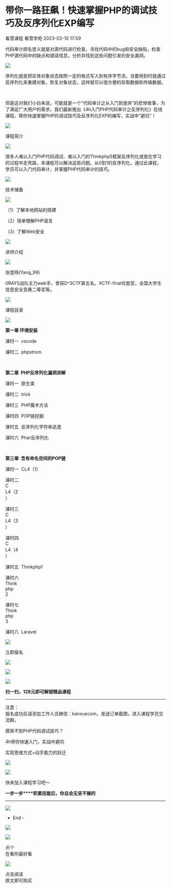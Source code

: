 #  带你一路狂飙！快速掌握PHP的调试技巧及反序列化EXP编写   
看雪课程  看雪学苑   2023-02-10 17:59  
  
代码审计顾名思义就是对源代码进行检查，寻找代码中的bug和安全缺陷，检查PHP源代码中的缺点和错误信息，分析并找到这些问题引发的安全漏洞。  
  
![](https://mmbiz.qpic.cn/sz_mmbiz_jpg/1UG7KPNHN8F5NOyDG7AHPPSlMl1DdVNVuWsJbQI683LpFdj7boY1Kbfd5xj7RiaGeySCszam7AvMVmKLWdVm95Q/640?wx_fmt=jpeg "")  
  
序列化就是把实体对象状态按照一定的格式写入到有序字节流，当要用到时就通过反序列化来重建对象，恢复对象状态，这样就可以很方便的存取数据和传输数据。  
  
   
  
但是这对我们小白来说，可能就是一个“代码审计之从入门到放弃”的悲惨故事，为了满足广大用户的需求，我们最新推出《4h入门PHP代码审计之反序列化》在线课程，帮你快速掌握PHP的调试技巧及反序列化EXP的编写，实战中“避坑”！  
  
  
![](https://mmbiz.qpic.cn/mmbiz_png/ZN1xiarzMc8oCQowagb1nlL3nRfaHW67eickDGd25WCMxw3oNKouamvCg1Hg1J88CX0g7WO1qcoiaQWwnhXibibqcKQ/640?wx_fmt=png "")  
  
  
课程简介  
  
  
![](https://mmbiz.qpic.cn/mmbiz_png/t8HEWljw1E7dMrqROMVthRC4Xic9NUPnS7d3Uh4X7T8aiaLpcsHyT6gTYBQdibgSAJn92ibia0oSmvTu60bg5roBt6w/640?wx_fmt=png "")  
  
  
  
很多人难以入门PHP代码调试、难以入门的Thinkphp5框架反序列化或是在学习的过程中走弯路，本课程可以解决这些问题。从0到1的反序列化，通过此课程，学员可以入门代码审计，并掌握PHP代码审计的技巧。  
  
  
![](https://mmbiz.qpic.cn/mmbiz_png/ZN1xiarzMc8oCQowagb1nlL3nRfaHW67eickDGd25WCMxw3oNKouamvCg1Hg1J88CX0g7WO1qcoiaQWwnhXibibqcKQ/640?wx_fmt=png "")  
  
  
技术储备  
  
  
![](https://mmbiz.qpic.cn/mmbiz_png/t8HEWljw1E7dMrqROMVthRC4Xic9NUPnS7d3Uh4X7T8aiaLpcsHyT6gTYBQdibgSAJn92ibia0oSmvTu60bg5roBt6w/640?wx_fmt=png "")  
  
  
  
（1）了解本地网站的搭建  
  
（2）简单理解PHP语言  
  
（3）了解Web安全  
  
  
![](https://mmbiz.qpic.cn/mmbiz_png/ZN1xiarzMc8oCQowagb1nlL3nRfaHW67eickDGd25WCMxw3oNKouamvCg1Hg1J88CX0g7WO1qcoiaQWwnhXibibqcKQ/640?wx_fmt=png "")  
  
  
讲师介绍  
  
  
![](https://mmbiz.qpic.cn/mmbiz_png/t8HEWljw1E7dMrqROMVthRC4Xic9NUPnS7d3Uh4X7T8aiaLpcsHyT6gTYBQdibgSAJn92ibia0oSmvTu60bg5roBt6w/640?wx_fmt=png "")  
  
  
  
张登旸(Yang_99)  
  
0RAYS战队主力web手，曾获D^3CTF第五名，XCTF-final优胜奖，全国大学生信息安全竞赛二等奖等。  
  
  
![](https://mmbiz.qpic.cn/mmbiz_png/ZN1xiarzMc8oCQowagb1nlL3nRfaHW67eickDGd25WCMxw3oNKouamvCg1Hg1J88CX0g7WO1qcoiaQWwnhXibibqcKQ/640?wx_fmt=png "")  
  
  
课程目录  
  
  
![](https://mmbiz.qpic.cn/mmbiz_png/t8HEWljw1E7dMrqROMVthRC4Xic9NUPnS7d3Uh4X7T8aiaLpcsHyT6gTYBQdibgSAJn92ibia0oSmvTu60bg5roBt6w/640?wx_fmt=png "")  
  
  
  
**第一章 环境安装**  
  
课时一  vscode  
  
课时二  phpstrom  
  
   
  
**第二章  PHP反序列化漏洞讲解**  
  
课时一  原生类  
  
课时二  trick  
  
课时三  PHP魔术方法  
  
课时四  POP链挖掘  
  
课时五  反序列化字符串逃逸  
  
课时六  Phar反序列化  
  
   
  
**第三章  含有命名空间的POP链**  
  
课时一  CL4（1）  
  
课时二    
C  
L4（2  
）  
  
课时三    
C  
L4（3  
）  
  
课时四    
C  
L4（4  
）  
  
课时五  Thinkphp1  
  
课时六    
Think  
php  
2  
  
课时七    
Think  
php  
3  
  
课时八  Laravel  
  
  
![](https://mmbiz.qpic.cn/mmbiz_png/ZN1xiarzMc8oCQowagb1nlL3nRfaHW67eickDGd25WCMxw3oNKouamvCg1Hg1J88CX0g7WO1qcoiaQWwnhXibibqcKQ/640?wx_fmt=png "")  
  
  
立即报名  
  
  
![](https://mmbiz.qpic.cn/mmbiz_png/t8HEWljw1E7dMrqROMVthRC4Xic9NUPnS7d3Uh4X7T8aiaLpcsHyT6gTYBQdibgSAJn92ibia0oSmvTu60bg5roBt6w/640?wx_fmt=png "")  
  
  
  
![](https://mmbiz.qpic.cn/sz_mmbiz_jpg/1UG7KPNHN8HDfaqP4l84ybEibzX7bZ1vJ5SyQ9S7qYCE7D0wq2rVgnLibnfSH7zAra4FLEDicGD9jgwckAzrRTQmQ/640?wx_fmt=jpeg "")  
  
![](https://mmbiz.qpic.cn/sz_mmbiz_png/1UG7KPNHN8HDfaqP4l84ybEibzX7bZ1vJflhibajOwLHewm4OsQp3WcucaTqajXwA8KbZtnvw7zpRDRJ6SsvtA5g/640?wx_fmt=png "")  
  
**扫一扫，128元即可解锁精品课程**  
  
****  
注意：  
报名成功后请添加工作人员微信：kanxuecom，发送订单截图，进入课程学员交流群。  
  
  
摸索不到PHP代码调试技巧？  
  
  
4h带你快速入门，实战中避坑  
  
  
实现思维方式+动手能力的跃迁  
  
  
  
![](https://mmbiz.qpic.cn/mmbiz_png/KLoTw1Op24K7bYlV0ty3cYaXKEJ4LukvDSWzMiawENwjkzichAIcDuC1uBxuMfSj29gpevgLGPPeMeHCwKyGiaZ5w/640?wx_fmt=png "")  
  
  
  
![](https://mmbiz.qpic.cn/sz_mmbiz_png/1UG7KPNHN8HDfaqP4l84ybEibzX7bZ1vJflhibajOwLHewm4OsQp3WcucaTqajXwA8KbZtnvw7zpRDRJ6SsvtA5g/640?wx_fmt=png "")  
  
快来加入课程学习吧～  
  
**一步一步****积累技能后，你总会无坚不摧的**  
  
****  
![](https://mmbiz.qpic.cn/mmbiz_gif/b96CibCt70iaa8r7PJoyAtlfHAKe8RosE3wYVKBac55p1HPBJHZS42ywnG4yYtD3jo9A9e5kawBZs4IE6R1C4wibw/640?wx_fmt=gif "")  
  
- End -  
  
  
[](http://mp.weixin.qq.com/s?__biz=MjM5NTc2MDYxMw==&mid=2458440719&idx=3&sn=f781bb3022d0d8f99b52aa83143576a3&chksm=b18fe48586f86d934b32c02366d14492baf9d0106d5407d836936d8250f882c64c4f239ca9b3&scene=21#wechat_redirect)  
  
  
  
![](https://mmbiz.qpic.cn/mmbiz_jpg/Uia4617poZXP96fGaMPXib13V1bJ52yHq9ycD9Zv3WhiaRb2rKV6wghrNa4VyFR2wibBVNfZt3M5IuUiauQGHvxhQrA/640?wx_fmt=jpeg "")  
  
  
![](https://mmbiz.qpic.cn/mmbiz_png/fvdn3AaxR6sldoK7VdUhCXiaQdAvKhF8APVg8MqccDc4t8UicH8bMiaeklzxeqlVicwMWxghHlG0OH6pDHV2ibk5iaQQ/640?wx_fmt=png "")  
  
点个  
在看你最好看  
  
  
![](https://mmbiz.qpic.cn/mmbiz_png/b96CibCt70iaa62yRh8ZMicGSoozvuoh0ibFegWJkDHwgsiaiayAQzSOLMlK8Lcs7qAU4DwpqibFRiaLH3PDicXdMrO4hibw/640?wx_fmt=png "")  
   
点击阅读  
原文即可购买  
  
